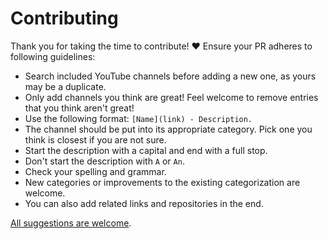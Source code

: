 # Contributing

Thank you for taking the time to contribute! ♥️ Ensure your PR adheres to following guidelines:

- Search included YouTube channels before adding a new one, as yours may be a duplicate.
- Only add channels you think are great! Feel welcome to remove entries that you think aren't great!
- Use the following format: `[Name](link) - Description.`
- The channel should be put into its appropriate category. Pick one you think is closest if you are not sure.
- Start the description with a capital and end with a full stop.
- Don't start the description with `A` or `An`.
- Check your spelling and grammar.
- New categories or improvements to the existing categorization are welcome.
- You can also add related links and repositories in the end.

[All suggestions are welcome](../../edit/master/readme.md).
